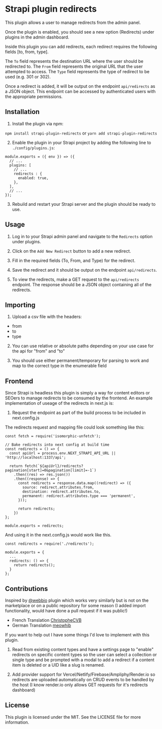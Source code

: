 # Strapi plugin redirects

This plugin allows a user to manage redirects from the admin panel.

Once the plugin is enabled, you should see a new option (Redirects) under plugins in the admin dashboard. 

Inside this plugin you can add redirects, each redirect requires the following fields [to, from, type].

The `To` field represents the destination URL where the user should be redirected to. The `From` field represents the original URL that the user attempted to access. The `Type` field represents the type of redirect to be used (e.g. 301 or 302).

Once a redirect is added, it will be output on the endpoint `api/redirects` as a JSON object. This endpoint can be accessed by authenticated users with the appropriate permissions.

## Installation

1. Install the plugin via npm:

```npm install strapi-plugin-redirects``` or ```yarn add strapi-plugin-redirects```

2. Enable the plugin in your Strapi project by adding the following line to `./config/plugins.js`:


```
module.exports = ({ env }) => ({
  // ...
  plugins: [
    // ...
    redirects : {
      enabled: true,
    },
  ],
  // ...
});
```

3. Rebuild and restart your Strapi server and the plugin should be ready to use.

## Usage

1. Log in to your Strapi admin panel and navigate to the `Redirects` option under plugins.

2. Click on the `Add New Redirect` button to add a new redirect.

3. Fill in the required fields (To, From, and Type) for the redirect.

4. Save the redirect and it should be output on the endpoint `api/redirects`.

5. To view the redirects, make a GET request to the `api/redirects` endpoint. The response should be a JSON object containing all of the redirects.

## Importing

1. Upload a csv file with the headers: 
  - from
  - to
  - type

2. You can use relative or absolute paths depending on your use case for the api for "from" and "to"

3. You should use either permanent/temporary for parsing to work and map to the correct type in the enumerable field

## Frontend

Since Strapi is headless this plugin is simply a way for content editors or SEOers to manage redirects to be consumed by the frontend. An example implementation of useage of the redirects in next.js is:

1. Request the endpoint as part of the build process to be included in next.config.js

The redirects request and mapping file could look something like this:

```
const fetch = require('isomorphic-unfetch');

// Bake redirects into next config at build time
const redirects = () => {
  const apiUrl = process.env.NEXT_STRAPI_API_URL || 'http://localhost:1337/api';

  return fetch(`${apiUrl}/redirects?pagination[start]=0&pagination[limit]=-1`)
    .then((res) => res.json())
    .then((response) => {
      const redirects = response.data.map((redirect) => ({
        source: redirect.attributes.from,
        destination: redirect.attributes.to,
        permanent: redirect.attributes.type === 'permanent',
      }));

      return redirects;
    })
};

module.exports = redirects;
```

And using it in the next.config.js would work like this. 

```
const redirects = require('./redirects');

module.exports = {
  ...
  redirects: () => {
    return redirects();
  }
};
```

## Contributions

Inspired by [@webbio](https://www.npmjs.com/package/@webbio/strapi-plugin-redirects) plugin which works very similarly but is not on the marketplace or on a public repository for some reason (I added import functionality, would have done a pull request if it was public!)

- French Translation [ChristopheCVB](https://github.com/ChristopheCVB)
- German Translation [meowhib](https://github.com/meowhib)

If you want to help out I have some things I'd love to implement with this plugin.

1. Read from existing content types and have a settings page to "enable" redirects on specific content types so the user can select a collection or single type and be prompted with a modal to add a redirect if a content item is deleted or a UID like a slug is renamed. 

2. Add provider support for Vercel/Netlify/Firebase/Ampliphy/Render.io so redirects are uploaded automatically on CRUD events to be handled by the host (I know render.io only allows GET requests for it's redirects dashboard)
 
## License

This plugin is licensed under the MIT. See the LICENSE file for more information.
